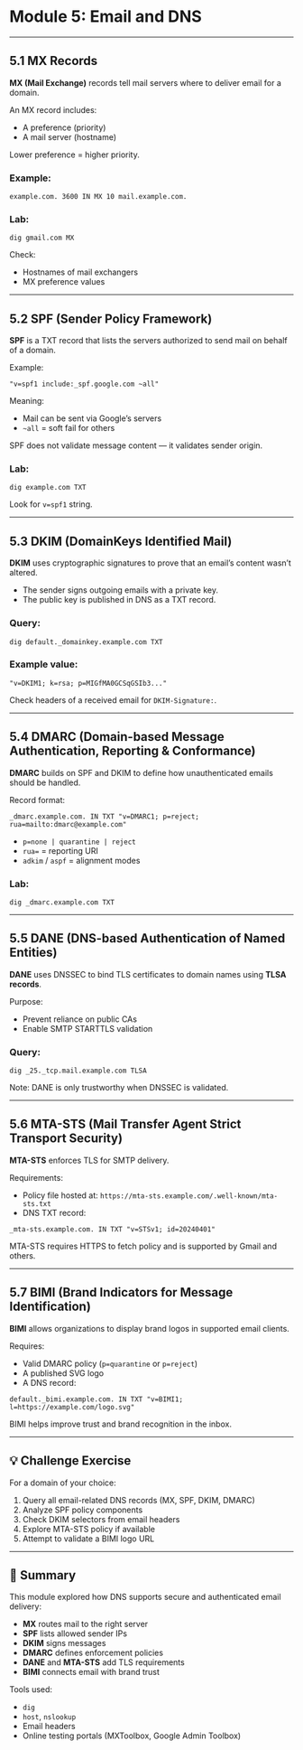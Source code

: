 # Module 5: Email and DNS

---

## 5.1 MX Records

**MX (Mail Exchange)** records tell mail servers where to deliver email for a domain.

An MX record includes:
- A preference (priority)
- A mail server (hostname)

Lower preference = higher priority.

### Example:
```
example.com. 3600 IN MX 10 mail.example.com.
```

### Lab:
```
dig gmail.com MX
```

Check:
- Hostnames of mail exchangers
- MX preference values

---

## 5.2 SPF (Sender Policy Framework)

**SPF** is a TXT record that lists the servers authorized to send mail on behalf of a domain.

Example:
```
"v=spf1 include:_spf.google.com ~all"
```

Meaning:
- Mail can be sent via Google’s servers
- `~all` = soft fail for others

SPF does not validate message content — it validates sender origin.

### Lab:
```
dig example.com TXT
```

Look for `v=spf1` string.

---

## 5.3 DKIM (DomainKeys Identified Mail)

**DKIM** uses cryptographic signatures to prove that an email’s content wasn’t altered.

- The sender signs outgoing emails with a private key.
- The public key is published in DNS as a TXT record.

### Query:
```
dig default._domainkey.example.com TXT
```

### Example value:
```
"v=DKIM1; k=rsa; p=MIGfMA0GCSqGSIb3..."
```

Check headers of a received email for `DKIM-Signature:`.

---

## 5.4 DMARC (Domain-based Message Authentication, Reporting & Conformance)

**DMARC** builds on SPF and DKIM to define how unauthenticated emails should be handled.

Record format:
```
_dmarc.example.com. IN TXT "v=DMARC1; p=reject; rua=mailto:dmarc@example.com"
```

- `p=none | quarantine | reject`
- `rua=` = reporting URI
- `adkim` / `aspf` = alignment modes

### Lab:
```
dig _dmarc.example.com TXT
```

---

## 5.5 DANE (DNS-based Authentication of Named Entities)

**DANE** uses DNSSEC to bind TLS certificates to domain names using **TLSA records**.

Purpose:
- Prevent reliance on public CAs
- Enable SMTP STARTTLS validation

### Query:
```
dig _25._tcp.mail.example.com TLSA
```

Note: DANE is only trustworthy when DNSSEC is validated.

---

## 5.6 MTA-STS (Mail Transfer Agent Strict Transport Security)

**MTA-STS** enforces TLS for SMTP delivery.

Requirements:
- Policy file hosted at: `https://mta-sts.example.com/.well-known/mta-sts.txt`
- DNS TXT record:
```
_mta-sts.example.com. IN TXT "v=STSv1; id=20240401"
```

MTA-STS requires HTTPS to fetch policy and is supported by Gmail and others.

---

## 5.7 BIMI (Brand Indicators for Message Identification)

**BIMI** allows organizations to display brand logos in supported email clients.

Requires:
- Valid DMARC policy (`p=quarantine` or `p=reject`)
- A published SVG logo
- A DNS record:
```
default._bimi.example.com. IN TXT "v=BIMI1; l=https://example.com/logo.svg"
```

BIMI helps improve trust and brand recognition in the inbox.

---

## 💡 Challenge Exercise

For a domain of your choice:
1. Query all email-related DNS records (MX, SPF, DKIM, DMARC)
2. Analyze SPF policy components
3. Check DKIM selectors from email headers
4. Explore MTA-STS policy if available
5. Attempt to validate a BIMI logo URL

---

## 📘 Summary

This module explored how DNS supports secure and authenticated email delivery:

- **MX** routes mail to the right server
- **SPF** lists allowed sender IPs
- **DKIM** signs messages
- **DMARC** defines enforcement policies
- **DANE** and **MTA-STS** add TLS requirements
- **BIMI** connects email with brand trust

Tools used:
- `dig`
- `host`, `nslookup`
- Email headers
- Online testing portals (MXToolbox, Google Admin Toolbox)
